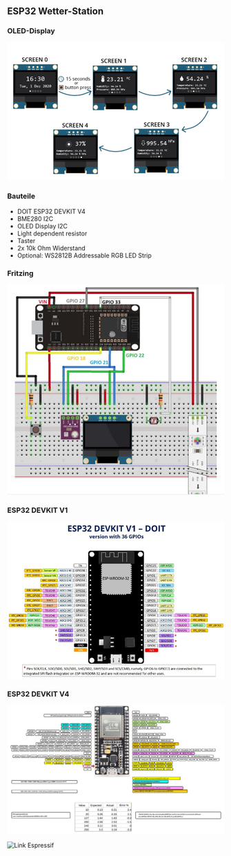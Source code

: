 ## ESP32 Wetter-Station

### OLED-Display

![image](https://github.com/frankyhub/Arduino-Beispiele_I/blob/master/A42%20ESP32%20Weather%20Station/OLED-Screen.png)

### Bauteile

- DOIT ESP32 DEVKIT V4
- BME280 I2C
- OLED Display I2C
- Light dependent resistor
- Taster
- 2x 10k Ohm Widerstand
- Optional: WS2812B Addressable RGB LED Strip


### Fritzing

![image](https://github.com/frankyhub/Arduino-Beispiele_I/blob/master/A42%20ESP32%20Weather%20Station/Fritzing.png)

### ESP32 DEVKIT V1

![image](https://github.com/frankyhub/Arduino-Beispiele_I/blob/master/A42%20ESP32%20Weather%20Station/ESP32-DOIT-DEVKIT-V1-Board-Pinout-36-GPIOs.jpg)

### ESP32 DEVKIT V4

![image](https://github.com/frankyhub/Arduino-Beispiele_I/blob/master/A42%20ESP32%20Weather%20Station/ESP32DevKitC%20V4.png)


![Link Espressif](https://github.com/espressif/esp-idf/blob/83aaee8/docs/en/hw-reference/get-started-devkitc.rst)
